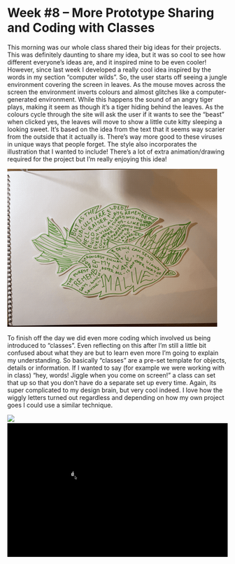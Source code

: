 # Week #8 – More Prototype Sharing and Coding with Classes 

This morning was our whole class shared their big ideas for their projects. This was definitely daunting to share my idea, but it was so cool to see how different everyone’s ideas are, and it inspired mine to be even cooler! However, since last week I developed a really cool idea inspired by the words in my section “computer wilds”. So, the user starts off seeing a jungle environment covering the screen in leaves. As the mouse moves across the screen the environment inverts colours and almost glitches like a computer-generated environment. While this happens the sound of an angry tiger plays, making it seem as though it’s a tiger hiding behind the leaves. As the colours cycle through the site will ask the user if it wants to see the “beast” when clicked yes, the leaves will move to show a little cute kitty sleeping a looking sweet. It’s based on the idea from the text that it seems way scarier from the outside that it actually is. There’s way more good to these viruses in unique ways that people forget. The style also incorporates the illustration that I wanted to include! There’s a lot of extra animation/drawing required for the project but I’m really enjoying this idea!

<img src="jungle web idea.GIF">

To finish off the day we did even more coding which involved us being introduced to “classes”. Even reflecting on this after I’m still a little bit confused about what they are but to learn even more I’m going to explain my understanding. So basically “classes” are a pre-set template for objects, details or information. If I wanted to say (for example we were working with in class) “hey, words! Jiggle when you come on screen!” a class can set that up so that you don’t have do a separate set up every time. Again, its super complicated to my design brain, but very cool indeed. I love how the wiggly letters turned out regardless and depending on how my own project goes I could use a similar technique. 

<img src="sup pewdiepie.gif">
<img src="letters wiggle.gif">

